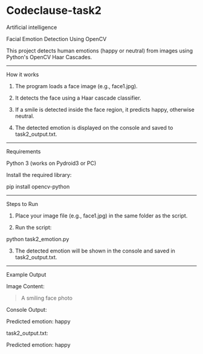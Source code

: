 # Codeclause-task2
Artificial intelligence 

Facial Emotion Detection Using OpenCV

This project detects human emotions (happy or neutral) from images using Python's OpenCV Haar Cascades.


---

How it works

1. The program loads a face image (e.g., face1.jpg).


2. It detects the face using a Haar cascade classifier.


3. If a smile is detected inside the face region, it predicts happy, otherwise neutral.


4. The detected emotion is displayed on the console and saved to task2_output.txt.




---

Requirements

Python 3 (works on Pydroid3 or PC)

Install the required library:

pip install opencv-python



---

Steps to Run

1. Place your image file (e.g., face1.jpg) in the same folder as the script.


2. Run the script:

python task2_emotion.py


3. The detected emotion will be shown in the console and saved in task2_output.txt.




---

Example Output

Image Content:

> A smiling face photo



Console Output:

Predicted emotion: happy

task2_output.txt:

Predicted emotion: happy
